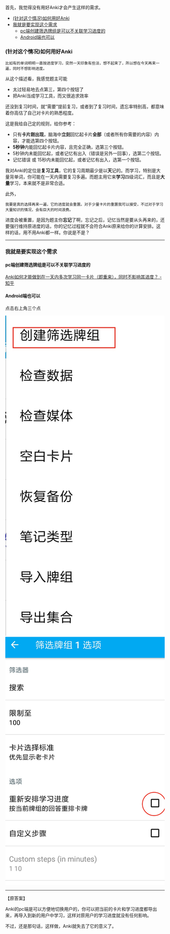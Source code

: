 首先，我觉得没有用好Anki才会产生这样的需求。

<!-- TOC -->

- [(针对这个情况)如何用好Anki](#针对这个情况如何用好anki)
- [我就是要实现这个需求](#我就是要实现这个需求)
    - [pc端创建筛选牌组是可以不关联学习进度的](#pc端创建筛选牌组是可以不关联学习进度的)
    - [Android端也可以](#android端也可以)

<!-- /TOC -->
### (针对这个情况)如何用好Anki
    比如有的单词明明一直按进度学习，突然一天印象有些淡，想不起来了，所以想在今天再来一遍，同时不想影响进度。

从这个描述看，我感觉题主可能
- 太过轻易地去点第三，第四个按钮了
- 把Anki当成学习工具，而又很追求效率

还没到复习时间，就“需要”提前复习，或者到了复习时间，遗忘率特别高，都意味着你高估了自己对卡片的熟悉程度。

这是我给自己定的规则，给你参考：

- 只有**卡片刚出现**，脑海中**立刻**回忆起卡片**全部**（或者所有你需要的内容）内容，才能选第四个按钮。
- **5秒钟**内能回忆起卡片内容，且完全正确，选第三个按钮。
- 5秒钟内未能回忆起，或者记忆有出入（错误是另外一回事），选第二个按钮。
- 记忆错误 或 15秒内未能回忆起，或者记忆有出入，选第一个按钮。

我对Anki的定位是**复习工具**，它的复习周期最少是以**天**记的。而学习，特别是大量背单词，你可能在一天内需要复习多遍。而题主用它来**学习**四级词汇，而且是**大量**学习，本来就不是非常合适。

此外，

    我要是真的选择再来一遍，它的进度就会重置。对于少量卡片的重置我可以接受，不过对于学习大量知识的情况，会有巨大的时间浪费。
进度会被重置，是因为题主你**忘记**了啊，忘记之后，记忆当然是要从头再来的，还要强行维持原进度的话，你的记忆过程就不会符合Anki原来给你的计算安排。这样的话，用不用Anki都一样。你说是不是？

---

### 我就是要实现这个需求

#### pc端创建筛选牌组是可以不关联学习进度的

[Anki如何才能做到在一天内多次学习同一卡片（即重来），同时不影响其进度？ - 知乎](https://www.zhihu.com/question/57459626/answer/166611536)

#### Android端也可以
点击右上角三个点

![](1494257917619.jpg)
![](1494257959300.jpg)

---

【原答案】

Anki的pc端是可以方便地切换用户的，你可以把当前的卡片和学习进度都导出来，再导入到新的用户中学习，这样对原用户的学习进度就没有任何影响。

不过，还是那句话，这样做，Anki就失去了它的意义了。